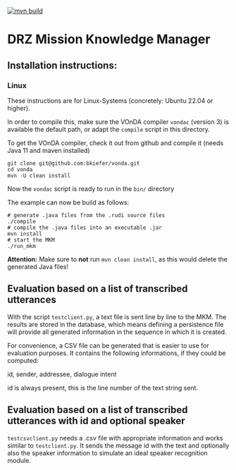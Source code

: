 [![mvn build](https://github.com/bkiefer/mkm/actions/workflows/maven.yml/badge.svg)](https://github.com/bkiefer/mkm/actions/workflows/maven.yml)

# DRZ Mission Knowledge Manager

## Installation instructions:

### Linux
These instructions are for Linux-Systems (concretely: Ubuntu 22.04 or higher).

In order to compile this, make sure the VOnDA compiler `vondac` (version 3) is available the default path, or adapt the `compile` script in this directory.

To get the VOnDA compiler, check it out from github and compile it (needs Java 11 and maven installed)

```
git clone git@github.com:bkiefer/vonda.git
cd vonda
mvn -U clean install
```

Now the `vondac` script is ready to run in the `bin/` directory

The example can now be build as follows:

```
# generate .java files from the .rudi source files
./compile
# compile the .java files into an executable .jar
mvn install
# start the MKM
./run_mkm
```
**Attention:** Make sure to **not** run `mvn clean install`, as this would delete the generated Java files!

## Evaluation based on a list of transcribed utterances

With the script `testclient.py`, a text file is sent line by line to the MKM. The results are stored in the database, which means defining a persistence file will provide all generated information in the sequence in which it is created.

For convenience, a CSV file can be generated that is easier to use for evaluation purposes. It contains the following informations, if they could be computed:

id, sender, addressee, dialogue intent

id is always present, this is the line number of the text string sent.

## Evaluation based on a list of transcribed utterances with id and optional speaker

`testcsvclient.py` needs a .csv file with appropriate information and works similar to `testclient.py`. It sends the message id with the text and optionally also the speaker information to simulate an ideal speaker recognition module.
